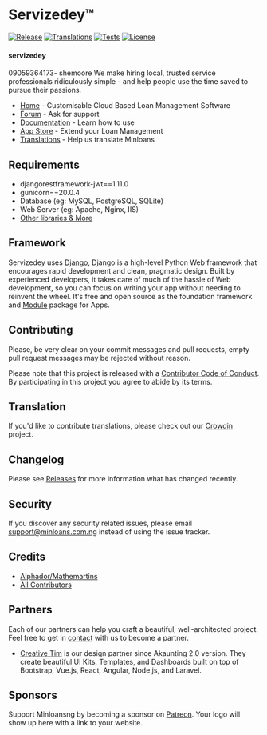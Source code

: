# Servizedey™

[![Release](https://img.shields.io/github/v/release/akaunting/akaunting?label=release)](https://github.com/akaunting/akaunting/releases)
[![Translations](https://badges.crowdin.net/akaunting/localized.svg)](https://crowdin.com/project/akaunting)
[![Tests](https://img.shields.io/github/workflow/status/akaunting/akaunting/Tests?label=tests)](https://github.com/akaunting/akaunting/actions)
[![License](https://img.shields.io/github/license/akaunting/akaunting?label=license)](LICENSE.txt)

#### servizedey
09059364173- shemoore
We make hiring local, trusted service professionals ridiculously simple - and help people use the time saved to pursue their passions.

* [Home](https://www.minloans.com.ng) - Customisable Cloud Based Loan Management Software 
* [Forum](https://https://www.minloans.com.ng/support) - Ask for support
* [Documentation](https://www.feeds.minloans.com.ng/how-to-use) - Learn how to use
* [App Store](https://www.store.minloans.com.ng) - Extend your Loan Management
* [Translations](https://crowdin.com/project/minloansng) - Help us translate Minloans

## Requirements


* djangorestframework-jwt==1.11.0
* gunicorn==20.0.4
* Database (eg: MySQL, PostgreSQL, SQLite)
* Web Server (eg: Apache, Nginx, IIS)
* [Other libraries & More](https://feeds.minloans.com.ng/requirements)

## Framework

Servizedey uses [Django](https://www.djangoproject.com/), Django is a high-level Python Web framework that encourages rapid development and clean, pragmatic design. Built by experienced developers, it takes care of much of the hassle of Web development, so you can focus on writing your app without needing to reinvent the wheel. It's free and open source as the foundation framework and [Module](https://github.com/minloansng/module) package for Apps.

## Contributing

Please, be very clear on your commit messages and pull requests, empty pull request messages may be rejected without reason.

Please note that this project is released with a [Contributor Code of Conduct](https://www.minloans.com.ng/conduct). By participating in this project you agree to abide by its terms.

## Translation

If you'd like to contribute translations, please check out our [Crowdin](https://crowdin.com/project/minloansng) project.

## Changelog

Please see [Releases](../../releases) for more information what has changed recently.

## Security

If you discover any security related issues, please email support@minloans.com.ng instead of using the issue tracker.

## Credits

* [Alphador/Mathemartins](https://github.com/mathemartins)
* [All Contributors](../../contributors)

## Partners

Each of our partners can help you craft a beautiful, well-architected project. Feel free to get in [contact](https://www.minloans.com.ng/contact-us/) with us to become a partner.

* [Creative Tim](https://www.creative-tim.com) is our design partner since Akaunting 2.0 version. They create beautiful UI Kits, Templates, and Dashboards built on top of Bootstrap, Vue.js, React, Angular, Node.js, and Laravel.

## Sponsors

Support Minloansng by becoming a sponsor on [Patreon](https://www.patreon.com/minloansng). Your logo will show up here with a link to your website.
